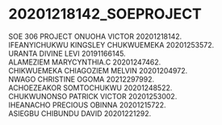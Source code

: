 # 20201218142_SOEPROJECT
SOE 306 PROJECT
ONUOHA VICTOR  20201218142.    
IFEANYICHUKWU KINGSLEY CHUKWUEMEKA   20201253572.      
URANTA DIVINE LEVI  20191166145.      
ALAMEZIEM MARYCYNTHIA.C  20201247462.      
CHIKWUEMEKA CHIAGOZIEM MELVIN 20201204972.     
NWAGO CHRISTINE OGOMA  20212297992.      
ACHOEZEAKOR SOMTOCHUKWU 20201248522.      
CHUKWUNONSO PATRICK VICTOR 20201253002.     
IHEANACHO PRECIOUS OBINNA 20201215722.     
ASIEGBU CHIBUNDU DAVID 20201221292.     

